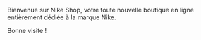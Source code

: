 Bienvenue sur Nike Shop, votre toute nouvelle boutique en ligne entièrement dédiée à la marque Nike.

Bonne visite !